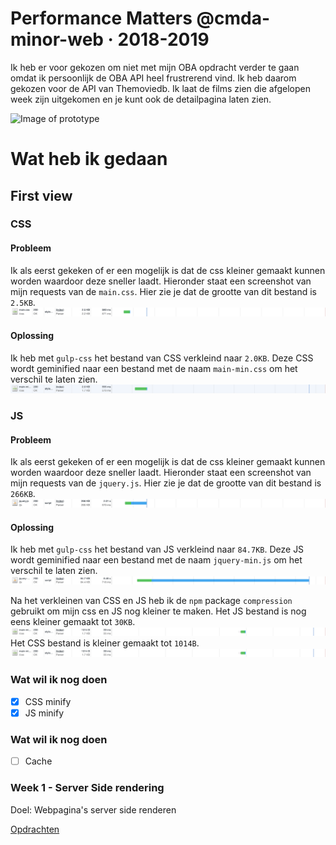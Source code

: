 # Performance Matters @cmda-minor-web · 2018-2019

Ik heb er voor gekozen om niet met mijn OBA opdracht verder te gaan omdat ik persoonlijk de OBA API heel frustrerend vind. Ik heb daarom gekozen voor de API van Themoviedb. Ik laat de films zien die afgelopen week zijn uitgekomen en je kunt ook de detailpagina laten zien.

![Image of prototype](assets/img/readme-img/prototype.png)

# Wat heb ik gedaan
## First view
### CSS
#### Probleem
Ik als eerst gekeken of er een mogelijk is dat de css kleiner gemaakt kunnen worden waardoor deze sneller laadt. Hieronder staat een screenshot van mijn requests van de `main.css`. Hier zie je dat de grootte van dit bestand is `2.5KB`.
![Image of slow requests](assets/img/readme-img/css-normal-fast-3g.png)
#### Oplossing
Ik heb met `gulp-css` het bestand van CSS verkleind naar `2.0KB`. Deze CSS wordt geminified naar een bestand met de naam `main-min.css` om het verschil te laten zien.
![Image of slow requests](assets/img/readme-img/css-minified-fast-3g.png)

### JS
#### Probleem
Ik als eerst gekeken of er een mogelijk is dat de css kleiner gemaakt kunnen worden waardoor deze sneller laadt. Hieronder staat een screenshot van mijn requests van de `jquery.js`. Hier zie je dat de grootte van dit bestand is `266KB`.
![Image of slow requests](assets/img/readme-img/js-normal-fast-3g.png)
#### Oplossing
Ik heb met `gulp-css` het bestand van JS verkleind naar `84.7KB`. Deze JS wordt geminified naar een bestand met de naam `jquery-min.js` om het verschil te laten zien.
![Image of slow requests](assets/img/readme-img/js-minified-fast-3g.png)


Na het verkleinen van CSS en JS heb ik de `npm` package `compression` gebruikt om mijn css en JS nog kleiner te maken. Het JS bestand is nog eens kleiner gemaakt tot `30KB`.
![Image of slow requests](assets/img/readme-img/css-compressed-fast-3g.png)
Het CSS bestand is kleiner gemaakt tot `1014B`.
![Image of slow requests](assets/img/readme-img/css-compressed-fast-3g.png)


### Wat wil ik nog doen
- [x] CSS minify
- [x] JS minify

### Wat wil ik nog doen
- [ ] Cache


### Week 1 - Server Side rendering

Doel: Webpagina's server side renderen

[Opdrachten](https://github.com/cmda-minor-web/performance-matters-1819/blob/master/week-1.md)
